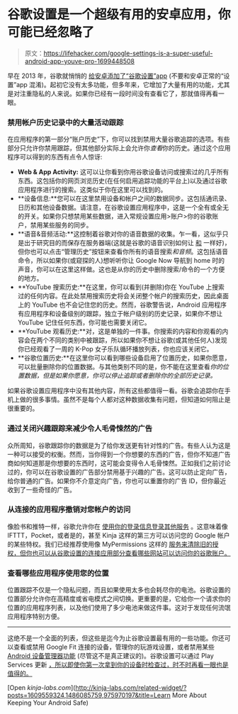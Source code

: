 # 谷歌设置是一个超级有用的安卓应用，你可能已经忽略了

> 原文：<https://lifehacker.com/google-settings-is-a-super-useful-android-app-youve-pro-1699448508>

早在 2013 年，谷歌就悄悄的 [给安卓添加了“谷歌设置”app](http://www.androidpolice.com/2013/02/26/silently-installing-itself-on-a-device-near-you-the-green-google-settings-icon-its-just-google-play-services-3-0/) (不要和安卓正常的“设置”app 混淆)。起初它没有太多功能，但多年来，它增加了大量有用的功能，尤其是对注重隐私的人来说。如果你已经有一段时间没有查看它了，那就值得再看一眼。



### 禁用帐户历史记录中的大量活动跟踪

在应用程序的第一部分“账户历史”下，你可以找到禁用大量谷歌追踪的选项。有些部分只允许你禁用跟踪，但其他部分实际上会允许你*查看*你的历史。通过这个应用程序可以得到的东西有点令人惊讶:

*   **Web & App Activity:** 这可以让你看到你用谷歌设备访问或搜索过的几乎所有东西。这包括你的网页浏览历史(在任何启用追踪功能的平台上)以及通过谷歌应用程序进行的搜索。这类似于你在这里可以找到的。
*   **设备信息:**您可以在这里禁用设备和帐户之间的数据同步。这包括通讯录、日历和其他设备数据。请注意，在谷歌设置应用程序中，这是一个全有或全无的开关。如果你只想禁用某些数据，进入常规设置应用>账户>你的谷歌账户，禁用某些服务的同步。
*   **语音&音频活动:**这控制着谷歌对你的语音数据的收集。乍一看，这似乎只是出于研究目的而保存在服务器端(这就是谷歌的语音识别如何让 [和](http://lifehacker.com/everything-you-didnt-know-you-could-do-with-google-voi-512727229) 一样好)，但你也可以点击“管理历史”按钮来查看你所有的语音搜索*和音频*。这包括语音命令，所以如果你(或窥探的人)想听听你让 Google Now 导航到 home 时的声音，你可以在这里这样做。这也是从你的历史中删除搜索/命令的一个方便的地方。
*   **YouTube 搜索历史:**在这里，你可以看到(并删除)你在 YouTube 上搜索过的任何内容。在此处禁用搜索历史将会关闭整个帐户的搜索历史，因此桌面上的 YouTube 也不会记住您的历史。然而，谷歌警告说，Android 应用程序有应用程序和设备级别的跟踪，独立于帐户级别的历史记录，如果你不想让 YouTube 记住任何东西，你可能也需要关闭它。
*   **YouTube 观看历史:**对，这是单独的一件事。你搜索的内容和你观看的内容会在两个不同的类别中被跟踪，所以如果你不想让谷歌(或其他任何人)发现你已经观看了一周的 K-Pop 女子乐队循环播放列表，你也应该关闭它。
*   **谷歌位置历史:**在这里你可以看到哪些设备启用了位置历史，如果你愿意，可以批量删除你的位置数据。与其他类别不同的是，你不能在这里查看*你的位置数据，但是如果你愿意，你可以停止追踪或者删除你的全部历史记录。*

如果谷歌设置应用程序中没有其他内容，所有这些都值得一看。谷歌会追踪你在手机上做的很多事情。虽然不是每个人都对这种数据收集有问题，但知道如何阻止是很重要的。

### 通过关闭兴趣跟踪来减少令人毛骨悚然的广告

众所周知，谷歌跟踪你的数据是为了给你发送更有针对性的广告。有些人认为这是一种可以接受的权衡。然而，当你得到一个你想要的东西的广告，但你不知道广告商如何知道那是你想要的东西时，这可能会变得令人毛骨悚然。正如我们之前讨论过的，你可以在谷歌设置的广告部分禁用基于兴趣的广告。这可以防止定向广告，给你普通的广告。如果你不介意定向广告，你也可以重置你的广告 ID，但你最近收到了一些奇怪的广告。

### 从连接的应用程序撤销对您帐户的访问

像脸书和推特一样，谷歌允许你在 [使用你的登录信息登录其他服务](https://lifehacker.com/understanding-oauth-what-happens-when-you-log-into-a-s-5918086) 。这意味着像 IFTTT，Pocket，或者是的，甚至 Kinja 这样的第三方可以访问您的 Google 帐户的某些特权。我们已经推荐使用像 MyPermissions 这样的 [服务来清除旧的授权，但你也可以从谷歌设置的连接应用部分查看哪些网站可以访问你的谷歌账户。](http://lifehacker.com/mypermissions-is-one-convenient-place-to-start-cleaning-5872639)

### 查看哪些应用程序使用您的位置

位置跟踪不仅是一个隐私问题，而且如果使用太多也会耗尽你的电池。谷歌设置的位置部分允许你在高精度或省电模式之间切换。更重要的是，它给你一个请求你的位置的应用程序列表，以及他们使用了多少电池来做这件事。这对于发现任何流氓应用程序特别方便。

* * *

这绝不是一个全面的列表，但这些是迄今为止谷歌设置最有用的一些功能。你还可以查看或禁用 Google Fit 连接的设备，管理你的玩游戏设置，或者禁用某些 [Android 设备管理器功能](http://lifehacker.com/android-device-manager-goes-live-finds-and-rings-your-1056347477) (尽管这不是真正建议的)。谷歌设置可以通过 Play Services 更新 [，所以即使你第一次拿到你的设备时检查过，时不时再看一眼也是值得的。](http://lifehacker.com/why-google-play-services-are-now-more-important-than-an-975970197)

[Open *kinja-labs.com*](http://kinja-labs.com/related-widget/?posts=1609559324,1486085759,975970197&title=Learn More About Keeping Your Android Safe)